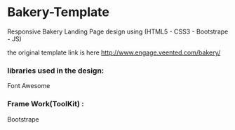 # Bakery-Template
Responsive Bakery Landing Page design using (HTML5 - CSS3 - Bootstrape - JS)

the original template link is here http://www.engage.veented.com/bakery/

### libraries used in the design:
Font Awesome 

### Frame Work(ToolKit) :
Bootstrape
